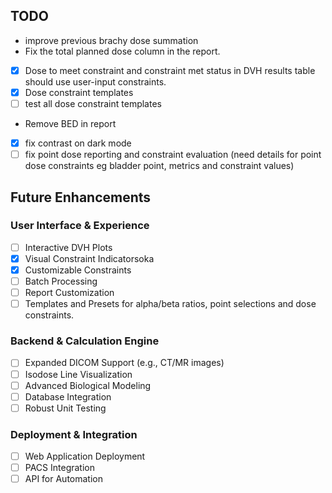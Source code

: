 ## TODO
- improve previous brachy dose summation
- Fix the total planned dose column in the report.
- [x] Dose to meet constraint and constraint met status in DVH results table should use user-input constraints.
- [x] Dose constraint templates
- [ ] test all dose constraint templates
- Remove BED in report
- [x] fix contrast on dark mode
- [ ] fix point dose reporting and constraint evaluation (need details for point dose constraints eg bladder point, metrics and constraint values)

## Future Enhancements

### User Interface & Experience
- [ ] Interactive DVH Plots
- [x] Visual Constraint Indicatorsoka
- [x] Customizable Constraints
- [ ] Batch Processing
- [ ] Report Customization
- [ ] Templates and Presets for alpha/beta ratios, point selections and dose constraints.

### Backend & Calculation Engine
- [ ] Expanded DICOM Support (e.g., CT/MR images)
- [ ] Isodose Line Visualization
- [ ] Advanced Biological Modeling
- [ ] Database Integration
- [ ] Robust Unit Testing

### Deployment & Integration
- [ ] Web Application Deployment
- [ ] PACS Integration
- [ ] API for Automation
